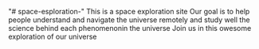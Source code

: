 "# space-esploration-" 
This is a space exploration site
Our goal is to help people understand and navigate the universe remotely and study well the science behind each phenomenonin the universe
Join us in this owesome exploration of our universe
